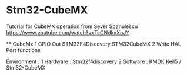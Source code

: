 # Stm32-CubeMX
Tutorial for CubeMX operation from Sever Spanulescu
https://www.youtube.com/watch?v=TcCNdkxXnJY

** CubeMx 
1 GPIO Out STM32F4Discovery STM32CubeMX 
2 Write HAL Port functions

Environment :
1 Hardware : Stm32f4discovery
2 Software : KMDK Keil5 / Stm32-CubeMX
